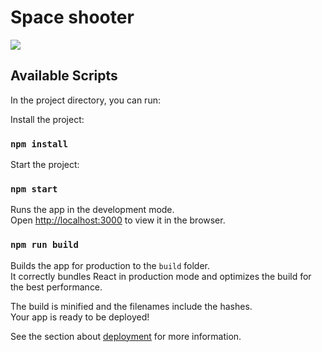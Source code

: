 # Space shooter

![](https://cdn.pixabay.com/photo/2017/08/24/03/41/starry-sky-2675322_1280.jpg)

## Available Scripts

In the project directory, you can run:

Install the project:
### `npm install`

Start the project:
### `npm start`

Runs the app in the development mode.\
Open [http://localhost:3000](http://localhost:3000) to view it in the browser.


### `npm run build`

Builds the app for production to the `build` folder.\
It correctly bundles React in production mode and optimizes the build for the best performance.

The build is minified and the filenames include the hashes.\
Your app is ready to be deployed!

See the section about [deployment](https://facebook.github.io/create-react-app/docs/deployment) for more information.
